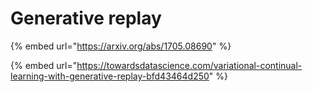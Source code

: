 # Generative replay



{% embed url="https://arxiv.org/abs/1705.08690" %}



{% embed url="https://towardsdatascience.com/variational-continual-learning-with-generative-replay-bfd43464d250" %}









